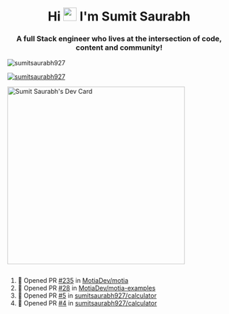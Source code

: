 <h1 align="center">Hi <img src="https://raw.githubusercontent.com/MartinHeinz/MartinHeinz/master/wave.gif" width="30px"> I'm Sumit Saurabh</h1>
<h3 align="center">A full Stack engineer who lives at the intersection of code, content and community!</h3>

<p align="left"> <img src="https://komarev.com/ghpvc/?username=sumitsaurabh927&label=Profile%20views&color=0e75b6&style=flat" alt="sumitsaurabh927" /> </p>


<p align="left"> <a href="https://twitter.com/sumitsaurabh927" target="blank"><img src="https://img.shields.io/twitter/follow/sumitsaurabh927?logo=twitter&style=for-the-badge" alt="sumitsaurabh927" /></a> </p>


<a href="https://api.daily.dev/devcards/7d94ae10a1cc42f39f319acddfaf2e5b.png?r=6b7"><img src="https://api.daily.dev/devcards/7d94ae10a1cc42f39f319acddfaf2e5b.png?r=6b7" width="400" alt="Sumit Saurabh's Dev Card"/></a>

<p align="left"> <a href="https://twitter.com/" target="blank"><img src="https://img.shields.io/twitter/follow/?logo=twitter&style=for-the-badge" alt="" /></a> </p>



<!--
<p><img align="center" src="https://github-readme-stats.vercel.app/api?username=sumitsaurabh927&count_private=true" alt="sumitsaurabh927" /></p>
-->

<!--START_SECTION:activity-->
1. 💪 Opened PR [#235](https://github.com/MotiaDev/motia/pull/235) in [MotiaDev/motia](https://github.com/MotiaDev/motia)
2. 💪 Opened PR [#28](https://github.com/MotiaDev/motia-examples/pull/28) in [MotiaDev/motia-examples](https://github.com/MotiaDev/motia-examples)
3. 💪 Opened PR [#5](https://github.com/sumitsaurabh927/calculator/pull/5) in [sumitsaurabh927/calculator](https://github.com/sumitsaurabh927/calculator)
4. 💪 Opened PR [#4](https://github.com/sumitsaurabh927/calculator/pull/4) in [sumitsaurabh927/calculator](https://github.com/sumitsaurabh927/calculator)
<!--END_SECTION:activity-->
